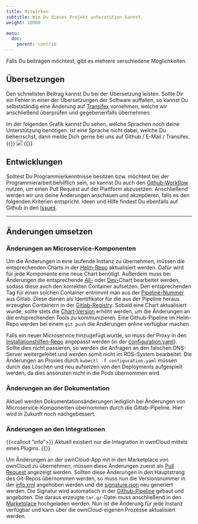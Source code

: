 ```yaml
---
title: Mitwirken
subtitle: Wie Du dieses Projekt unterstützen kannst.
weight: 10000

menu:
  doc:
    parent: contrib
---
```


Falls Du beitragen möchtest, gibt es mehrere verschiedene Möglichkeiten.

## Übersetzungen

Den schnellsten Beitrag kannst Du bei der Übersetzung leisten. Sollte Dir ein Fehler in einer der Übersetzungen der Software auffallen, so kannst Du selbstständig eine Änderung auf [Transifex](https://www.transifex.com/university-of-munster/sciebo-rds/) vornehmen, welche wir anschließend überprüfen und gegebenenfalls übernehmen.

Im der folgenden Grafik kannst Du sehen, welche Sprachen noch deine Unterstützung benötigen. Ist eine Sprache nicht dabei, welche Du beherrschst, dann melde Dich gerne bei uns auf Github / E-Mail / Transifex.
{{<rawhtml>}}
<a href="https://www.transifex.com/university-of-munster/sciebo-rds/translate/" target="_bank"><img border="0" src="https://www.transifex.com/projects/p/sciebo-rds/resource/plugins-owncloud-rds-l10n-templates-rds-pot--master/chart/image_png"/></a>
{{</rawhtml>}}

## Entwicklungen

Solltest Du Programmierkenntnisse besitzen bzw. möchtest bei der Programmierarbeit behilflich sein, so kannst Du auch den [Github-Workflow](https://help.github.com/en/github/collaborating-with-issues-and-pull-requests/about-pull-requests) nutzen, um einen Pull Request auf der Plattform abzusetzen. Anschließend werden wir uns deine Änderungen anschauen und akzeptieren, falls es den folgenden Kriterien entspricht. Ideen und Hilfe findest Du ebenfalls auf Github in den [Issues](https://github.com/Sciebo-RDS/Sciebo-RDS/issues).

---

## Änderungen umsetzen

### Änderungen an Microservice-Komponenten

Um die Änderungen in eine laufende Instanz zu übernehmen, müssen die entsprechenden Charts in der [Helm-Repo](https://github.com/Sciebo-RDS/charts) aktualisiert werden. Dafür wird für jede Komponente eine neue Chart benötigt. Außerdem muss bei Änderungen die entsprechende [All-](https://github.com/Sciebo-RDS/charts/blob/master/charts/all/Chart.yaml#L5) oder [Dev-](https://github.com/Sciebo-RDS/charts/blob/master/charts/dev/Chart.yaml#L5)Chart bearbeitet werden, sodass diese auch den korrekten Container aufsetzen. Den entsprechenden Tag für einen solchen Container entnimmt man aus der [Pipeline-Nummer](https://zivgitlab.uni-muenster.de/sciebo-rds/sciebo-rds/-/pipelines/67380) aus Gitlab. Diese dienen als Identifikator für die aus der Pipeline heraus erzeugten Containern in der [Gitlab-Registry](https://zivgitlab.uni-muenster.de/sciebo-rds/sciebo-rds/container_registry).
Sobald eine Chart aktualisiert wurde, sollte stets die [Chart-Version](https://github.com/Sciebo-RDS/charts/blob/master/charts/all/Chart.yaml#L5) erhöht werden, um die Änderungen an die entsprechenden Tools zu kommunizieren. Eine Github-Pipeline im Helm-Repo werden bei einem `git push` die Änderungen online verfügbar machen.

Falls ein neuer Microservice hinzugefügt wurde, so muss der Proxy in den [Installationshilfen-Repo](https://github.com/Sciebo-RDS/getting-started) angepasst werden (in der [configuration.yaml](https://github.com/Sciebo-RDS/getting-started/blob/master/deploy/configuration.yaml.example#L22)). Sollte dies nicht passieren, so werden die Anfragen an den falschen DNS-Server weitergeleitet und werden somit nicht im RDS-System bearbeitet. Die Änderungen an Proxies durch `kubectl -f configuration.yaml` müssen durch das Löschen und neu aufsetzen von den Deployments aufgespielt werden, da dies ansonsten nicht in die Pods übernommen wird.

### Änderungen an der Dokumentation

Aktuell werden Dokumentationsänderungen lediglich bei Änderungen von Microservice-Komponenten übernommen durch die Gitlab-Pipeline. Hier wird in Zukunft noch nachgebessert.

### Änderungen an den Integrationen

{{<callout "info">}}
Aktuell existiert nur die Integration in ownCloud mittels eines Plugins.
{{</callout>}}

Um Änderungen an der ownCloud-App mit in den Marketplace von ownCloud zu übernehmen, müssen diese Änderungen zuerst als [Pull Request](https://github.com/Sciebo-RDS/plugin-ownCloud) angezeigt werden. Sollten diese Änderungen in den Hauptstrang des Git-Repos übernommen werden, so muss nun die Versionsnummer in der [info.xml](https://github.com/Sciebo-RDS/plugin-ownCloud/blob/master/rds/appinfo/info.xml) angehoben werden und die [signature.json](https://github.com/Sciebo-RDS/plugin-ownCloud/blob/master/rds/appinfo/signature.json) neu generiert werden. Die Signatur wird automatisch in der [Github-Pipeline](https://github.com/Sciebo-RDS/plugin-ownCloud/releases) gebaut und angeboten. Die daraus erzeugte `tar.gz`-Datei muss anschließend in den [Marketplace](https://marketplace.owncloud.com/account/products) hochgeladen werden. Nun ist die Änderung für jede Instanz verfügbar und kann über die ownCloud-eigenen Prozesse aktualisiert werden.
